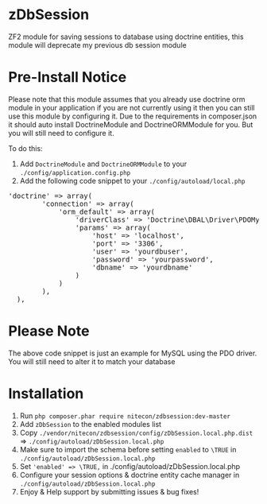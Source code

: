 zDbSession
==========

ZF2 module for saving sessions to database using doctrine entities, this module will deprecate my previous db session module

Pre-Install Notice
==================
Please note that this module assumes that you already use doctrine orm module in your application if you are not
currently using it then you can still use this module by configuring it.  Due to the requirements in composer.json
it should auto install DoctrineModule and DoctrineORMModule for you.  But you will still need to configure it.

To do this:
  1. Add `DoctrineModule` and `DoctrineORMModule` to your `./config/application.config.php`
  2. Add the following code snippet to your `./config/autoload/local.php`
<pre>'doctrine' => array(
        'connection' => array(
            'orm_default' => array(
                'driverClass' => 'Doctrine\DBAL\Driver\PDOMySql\Driver',
                'params' => array(
                    'host' => 'localhost',
                    'port' => '3306',
                    'user' => 'yourdbuser',
                    'password' => 'yourpassword',
                    'dbname' => 'yourdbname'
                )
            )
        ),
  ),</pre>

Please Note
===========
The above code snippet is just an example for MySQL using the PDO driver.  You will still need to alter it to match your database

Installation
============
  1. Run `php composer.phar require nitecon/zdbsession:dev-master`
  2. Add `zDbSession` to the enabled modules list
  3. Copy `./vendor/nitecon/zdbsession/config/zDbSession.local.php.dist` => `./config/autoload/zDbSession.local.php`
  4. Make sure to import the schema before setting `enabled` to `\TRUE` in `./config/autoload/zDbSession.local.php`
  5. Set `'enabled' => \TRUE,` in ./config/autoload/zDbSession.local.php
  6. Configure your session options & doctrine entity cache manager in `./config/autoload/zDbSession.local.php`
  7. Enjoy & Help support by submitting issues & bug fixes!
